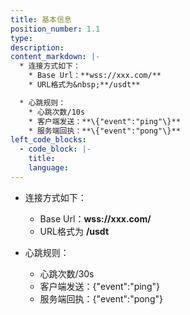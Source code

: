 ```yaml
---
title: 基本信息
position_number: 1.1
type:
description:
content_markdown: |-
  * 连接方式如下：
    * Base Url：**wss://xxx.com/**
    * URL格式为&nbsp;**/usdt**

  * 心跳规则：
    * 心跳次数/10s
    * 客户端发送：**\{"event":"ping"\}**
    * 服务端回执：**\{"event":"pong"\}**
left_code_blocks:
  - code_block: |- 
    title:
    language:
---
```


* 连接方式如下：
  * Base Url：**wss://xxx.com/**
  * URL格式为&nbsp;**/usdt**

* 心跳规则：
  * 心跳次数/30s
  * 客户端发送：\{"event":"ping"\}
  * 服务端回执：\{"event":"pong"\}
